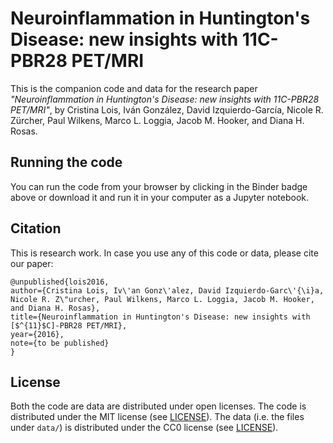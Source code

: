 # Neuroinflammation in Huntington's Disease: new insights with 11C-PBR28 PET/MRI

This is the companion code and data for the research paper *"Neuroinflammation in Huntington's Disease: new insights with 11C-PBR28 PET/MRI"*, by Cristina Lois, Iv&aacute;n Gonz&aacute;lez, David Izquierdo-Garc&iacute;a, Nicole R. Z&uuml;rcher, Paul Wilkens, Marco L. Loggia, Jacob M. Hooker, and Diana H. Rosas.

## Running the code

You can run the code from your browser by clicking in the Binder badge above or download it and run it in your computer as a Jupyter notebook.

## Citation

This is research work. In case you use any of this code or data, please cite our paper:

```
@unpublished{lois2016,
author={Cristina Lois, Iv\'an Gonz\'alez, David Izquierdo-Garc\'{\i}a, Nicole R. Z\"urcher, Paul Wilkens, Marco L. Loggia, Jacob M. Hooker, and Diana H. Rosas},
title={Neuroinflammation in Huntington's Disease: new insights with [$^{11}$C]-PBR28 PET/MRI},
year={2016},
note={to be published}
}
```

## License

Both the code are data are distributed under open licenses.  The code is distributed under the MIT license (see [LICENSE](LICENSE)). The data (i.e. the files under `data/`) is distributed under the CC0 license (see [LICENSE](./data/LICENSE)).
